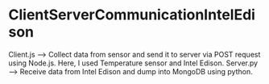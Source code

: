 # ClientServerCommunicationIntelEdison
Client.js --> Collect data from sensor and send it to server via POST request using Node.js. Here, I used Temperature sensor and Intel Edison. 
Server.py --> Receive data from Intel Edison and dump into MongoDB using python.
